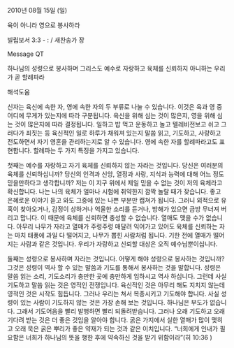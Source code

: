 2010년 08월 15일 (일)

육이 아니라 영으로 봉사하라



빌립보서 3:3 - : / 새찬송가  장


Message QT

하나님의 성령으로 봉사하며 그리스도 예수로 자랑하고 육체를 신뢰하지 아니하는 우리가 곧 할례파라

해석도움





신자는 육신에 속한 자, 영에 속한 자의 두 부류로 나눌 수 있습니다. 
이것은 육과 영 중 어디에 무게가 있는지에 따라 구분됩니다. 육신을 위해 심는 것이 많은지, 영을 위해 심는 것이 많은지에 따라 결정됩니다. 일하고 밥 먹고 운동하고 놀고 텔레비전보고 쉬고 그러다가 죄짓는 등 육신적인 일로 하루가 채워져 있는지 말씀 읽고, 기도하고, 사랑하고 전도하면서 자기 영혼을 관리하는지로 알 수 있습니다. 영에 속한 자를 할례파라고도 표현합니다. 
할례파는 두 가지 특징을 가지고 있습니다. 

첫째는 예수를 자랑하고 자기 육체를 신뢰하지 않는 자라는 것입니다. 
당신은 여러분의 육체를 신뢰하십니까? 당신의 인격과 신앙, 열정과 사랑, 지식과 능력에 대해 어느 정도 믿을만하다고 생각합니까? 저는 이 지구 위에서 제일 믿을 수 없는 것이 저의 육체라고 확신합니다. 나는 나의 육체가 얼마나 시험에 취약한지 깜짝 놀랄 때가 잦습니다. 좋고 은혜로운 이야기 듣고 와도 그중에 있는 나쁜 부분만 캡쳐가 됩니다. 그러니 외적으로 유혹이 찾아오거나, 감정이 상하거나 억울한 소리를 듣거나, 방해가 있으면 금방 무너져 버리고 맙니다. 이 때문에 육체를 신뢰하면 충성할 수 없습니다. 열매도 맺을 수가 없습니다. 아무리 나무가 자라고 열매가 주렁주렁 매달려 익어가고 있어도 육체를 신뢰하는 자는 마치 태풍에 과일 다 떨어지고, 나무가 뽑힌 사람처럼 됩니다. 기한 전에 열매가 떨어지는 사람과 같은 것입니다. 우리가 자랑하고 신뢰할 대상은 오직 예수님뿐이십니다. 

둘째는 성령으로 봉사하며 자라는 것입니다. 
어떻게 해야 성령으로 봉사하는 것입니까? 그것은 성령이 역사 할 수 있는 말씀과 기도를 통해서 봉사하는 것을 말합니다. 성령은 말씀 읽는 소리, 기도소리가 충만한 곳에 충만하게 임하시고 역사 하십니다. 그런데 사실 기도하고 말씀 읽는 것은 영적인 전쟁입니다. 육신적인 것은 아무리 해도 지치지 않는데 영적인 것은 시작도 힘듭니다. 그러나 우리는 쳐서 복종시키고 기도해야 합니다. 사실 성령이 있는 사람이 기도하지 않는 것은 가장 손해 보는 것입니다. 하나님은 부도가 없습니다. 그래서 기도어음을 빨리 발행하면 빨리 되돌려받습니다. 
그러나 오래 기도하고 오래 기다려 받는 것은 더 좋은 것임을 알아야 합니다. 굵은 가지에서 실한 열매가 많이 맺히고 오래 묵은 굵은 뿌리가 좋은 약재가 되는 것과 같은 이치입니다. 
“너희에게 인내가 필요함은 너희가 하나님의 뜻을 행한 후에 약속하신 것을 받기 위함이라”(히 10:36 )